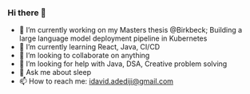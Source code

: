 ### Hi there 👋

- 🔭 I’m currently working on my Masters thesis @Birkbeck; Building a large language model deployment pipeline in Kubernetes
- 🌱 I’m currently learning React, Java, CI/CD
- 👯 I’m looking to collaborate on anything
- 🤔 I’m looking for help with Java, DSA, Creative problem solving
- 💬 Ask me about sleep
- 📫 How to reach me: idavid.adediji@gmail.com

